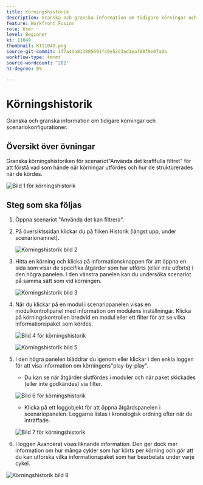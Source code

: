 ```yaml
---
title: Körningshistorik
description: Granska och granska information om tidigare körningar och scenariokonfigurationer.
feature: Workfront Fusion
role: User
level: Beginner
kt: 11049
thumbnail: KT11049.png
source-git-commit: 1f7a4da813805691fc0e52d3ad1ea708f9e07a9a
workflow-type: tm+mt
source-wordcount: '282'
ht-degree: 0%

---
```



# Körningshistorik

Granska och granska information om tidigare körningar och scenariokonfigurationer.

## Översikt över övningar

Granska körningshistoriken för scenariot&quot;Använda det kraftfulla filtret&quot; för att förstå vad som hände när körningar utfördes och hur de strukturerades när de kördes.

![Bild 1 för körningshistorik](../12-exercises/assets/execution-history-walkthrough-1.png)

## Steg som ska följas

1. Öppna scenariot &quot;Använda det kan filtrera&quot;.
1. På översiktssidan klickar du på fliken Historik (längst upp, under scenarionamnet).

   ![Körningshistorik bild 2](../12-exercises/assets/execution-history-walkthrough-2.png)

1. Hitta en körning och klicka på informationsknappen för att öppna en sida som visar de specifika åtgärder som har utförts (eller inte utförts) i den högra panelen. I den vänstra panelen kan du undersöka scenariot på samma sätt som vid körningen.

   ![Körningshistorik bild 3](../12-exercises/assets/execution-history-walkthrough-3.png)

1. När du klickar på en modul i scenariopanelen visas en modulkontrollpanel med information om modulens inställningar. Klicka på körningskontrollen bredvid en modul eller ett filter för att se vilka informationspaket som kördes.

   ![Bild 4 för körningshistorik](../12-exercises/assets/execution-history-walkthrough-4.png)

   ![Körningshistorik bild 5](../12-exercises/assets/execution-history-walkthrough-5.png)


1. I den högra panelen bläddrar du igenom eller klickar i den enkla loggen för att visa information om körningens&quot;play-by-play&quot;.

   + Du kan se när åtgärder slutfördes i moduler och när paket skickades (eller inte godkändes) via filter.

   ![Bild 6 för körningshistorik](../12-exercises/assets/execution-history-walkthrough-6.png)

   + Klicka på ett loggobjekt för att öppna åtgärdspanelen i scenariopanelen. Loggarna listas i kronologisk ordning efter när de inträffade.

   ![Bild 7 för körningshistorik](../12-exercises/assets/execution-history-walkthrough-7.png)


1. I loggen Avancerat visas liknande information. Den ger dock mer information om hur många cykler som har körts per körning och gör att du kan utforska vilka informationspaket som har bearbetats under varje cykel.

![Körningshistorik bild 8](../12-exercises/assets/execution-history-walkthrough-8.png)
